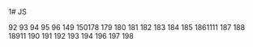 1# JS

92
93
94
95
96
149
150178
179
180
181
182
183
184
185
1861111
187
188
18911
190
191
192
193
194
196
197
198
